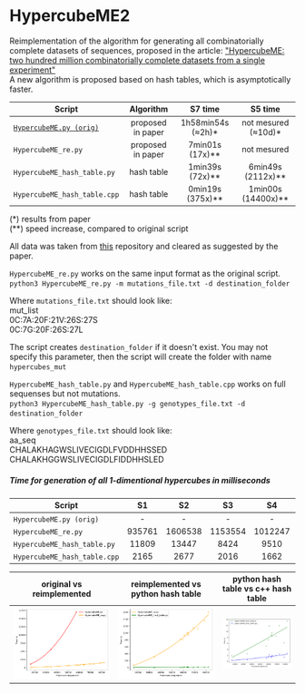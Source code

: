 # HypercubeME2
Reimplementation of the algorithm for generating all combinatorially complete datasets of sequences, proposed in the article: ["HypercubeME: two hundred million combinatorially complete datasets from a single experiment"](https://doi.org/10.1093/bioinformatics/btz841)  
A new algorithm is proposed based on hash tables, which is asymptotically faster.

| Script | Algorithm | S7 time | S5 time |
| ------------- | :-------------: | :-------------: | :-------------: |
| [`HypercubeME.py (orig)`](https://github.com/ivankovlab/HypercubeME/blob/master/HypercubeME.py) | proposed in paper |   1h58min54s (≈2h)* | not mesured (≈10d)* |
| `HypercubeME_re.py` | proposed in paper | 7min01s (17x)** | not mesured | 
| `HypercubeME_hash_table.py` | hash table | 1min39s (72x)** | 6min49s (2112x)** |
| `HypercubeME_hash_table.cpp` |  hash table | 0min19s (375x)** | 1min00s (14400x)** |

(*) results from paper  
(**) speed increase, compared to original script

All data was taken from [this](https://github.com/Lcarey/HIS3InterspeciesEpistasis/tree/master/Data) repository and cleared as suggested by the paper.

`HypercubeME_re.py` works on the same input format as the original script.  
`python3 HypercubeME_re.py -m mutations_file.txt -d destination_folder`

Where `mutations_file.txt` should look like:  
mut_list  
0C:7A:20F:21V:26S:27S  
0C:7G:20F:26S:27L  

The script creates `destination_folder` if it doesn't exist. You may not specify this parameter, then the script will create the folder with name `hypercubes_mut` 

`HypercubeME_hash_table.py` and `HypercubeME_hash_table.cpp` works on full sequenses but not mutations.  
`python3 HypercubeME_hash_table.py -g genotypes_file.txt -d destination_folder`

Where `genotypes_file.txt` should look like:  
aa_seq  
CHALAKHAGWSLIVECIGDLFVDDHHSSED  
CHALAKHGGWSLIVECIGDLFIDDHHSLED


##### Time for generation of all 1-dimentional hypercubes in milliseconds

| Script | S1 | S2 | S3 | S4 | S5 | S6 | S7 | S8 | S9 | S10 | S11 | S12 |
| ------ | :-: | :-: | :-: | :-: | :-: | :-: | :-: | :-: | :-: | :-: | :-: | :-: |
| `HypercubeME.py (orig)`| - | - | - | - | - | - | 1116662 | - | - | - | 5600298 | 17012930 |
| `HypercubeME_re.py` |935761 | 1606538 | 1153554 | 1012247 | 1121166 | 948298 | 63736 | 803821 | 1359025 | 993878 | 312357 | 812896 |
| `HypercubeME_hash_table.py` | 11809 | 13447 | 8424 | 9510 | 11920 | 8500 | 1917 | 7189 | 6200 | 8803 | 2515 | 5082 |
| `HypercubeME_hash_table.cpp` | 2165 | 2677 | 2016 | 1662 | 2425 | 1882 | 376 | 1521 | 1348 | 1370 | 521 | 1040 |

| original vs reimplemented | reimplemented vs python hash table | python hash table vs c++ hash table |
| :-: | :-: | :-: |
| ![orig_re](/plots/orig_vs_re.png) | ![all](/plots/re_vs_pyhash.png) | ![hash_py_cpp](/plots/pyhash_vs_cpphash.png) |
